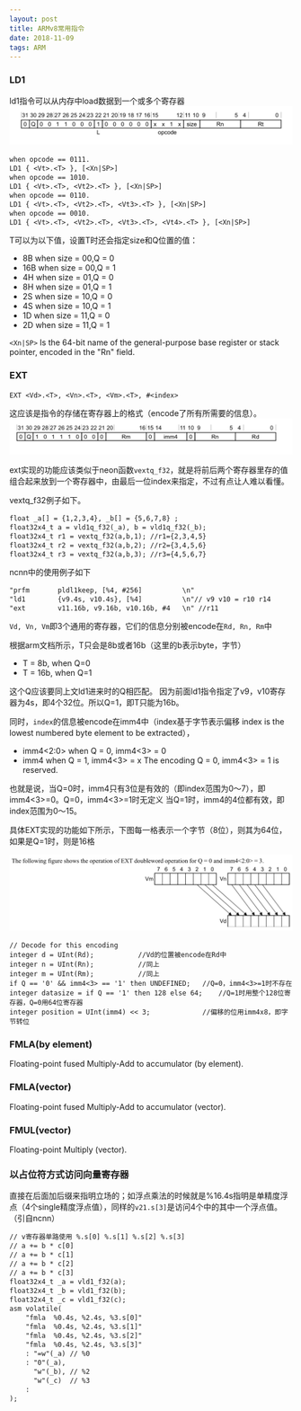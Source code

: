 ```yaml
---
layout: post
title: ARMv8常用指令
date: 2018-11-09
tags: ARM
---
```


### LD1

ld1指令可以从内存中load数据到一个或多个寄存器
![Alt text](/images/posts/2018-11-09-ARMv8/1.jpg)


```
when opcode == 0111.
LD1 { <Vt>.<T> }, [<Xn|SP>]
when opcode == 1010.
LD1 { <Vt>.<T>, <Vt2>.<T> }, [<Xn|SP>]
when opcode == 0110.
LD1 { <Vt>.<T>, <Vt2>.<T>, <Vt3>.<T> }, [<Xn|SP>]
when opcode == 0010.
LD1 { <Vt>.<T>, <Vt2>.<T>, <Vt3>.<T>, <Vt4>.<T> }, [<Xn|SP>]
```

T可以为以下值，设置T时还会指定size和Q位置的值：
- 8B when size = 00,Q = 0
- 16B when size = 00,Q = 1
- 4H when size = 01,Q = 0
- 8H when size = 01,Q = 1 
- 2S when size = 10,Q = 0 
- 4S when size = 10,Q = 1 
- 1D when size = 11,Q = 0 
- 2D when size = 11,Q = 1

`<Xn|SP>` Is the 64-bit name of the general-purpose base register or stack pointer, encoded in the "Rn" field.

### EXT

```
EXT <Vd>.<T>, <Vn>.<T>, <Vm>.<T>, #<index>
```

这应该是指令的存储在寄存器上的格式（encode了所有所需要的信息）。
![Alt text](/images/posts/2018-11-09-ARMv8/2.jpg)

ext实现的功能应该类似于neon函数`vextq_f32`，就是将前后两个寄存器里存的值组合起来放到一个寄存器中，由最后一位index来指定，不过有点让人难以看懂。

vextq_f32例子如下。

```
float _a[] = {1,2,3,4}, _b[] = {5,6,7,8} ;
float32x4_t a = vld1q_f32(_a), b = vld1q_f32(_b);
float32x4_t r1 = vextq_f32(a,b,1); //r1={2,3,4,5}
float32x4_t r2 = vextq_f32(a,b,2); //r2={3,4,5,6}
float32x4_t r3 = vextq_f32(a,b,3); //r3={4,5,6,7}
```

ncnn中的使用例子如下

```
"prfm       pldl1keep, [%4, #256]          \n"
"ld1        {v9.4s, v10.4s}, [%4]          \n"// v9 v10 = r10 r14
"ext        v11.16b, v9.16b, v10.16b, #4   \n" //r11
```

`Vd, Vn, Vm`即3个通用的寄存器，它们的信息分别被encode在`Rd, Rn, Rm`中

根据arm文档所示，T只会是8b或者16b（这里的b表示byte，字节）
- T = 8b,  when Q=0
- T = 16b, when Q=1

这个Q应该要同上文ld1进来时的Q相匹配。
因为前面ld1指令指定了v9，v10寄存器为4s，即4个32位。所以Q=1，即T只能为16b。

同时，`index`的信息被encode在imm4中（index基于字节表示偏移 index is the lowest numbered byte element to be extracted），
- imm4<2:0> when Q = 0, imm4<3> = 0
- imm4 when Q = 1, imm4<3> = x
The encoding Q = 0, imm4<3> = 1 is reserved.

也就是说，当Q=0时，imm4只有3位是有效的（即index范围为0～7），即imm4<3>=0。Q=0，imm4<3>=1时无定义
当Q=1时，imm4的4位都有效，即index范围为0～15。

具体EXT实现的功能如下所示，下图每一格表示一个字节（8位），则其为64位，如果是Q=1时，则是16格

![Alt text](/images/posts/2018-11-09-ARMv8/3.jpg)

```
// Decode for this encoding
integer d = UInt(Rd); 			//Vd的位置被encode在Rd中
integer n = UInt(Rn); 			//同上
integer m = UInt(Rm);			//同上
if Q == '0' && imm4<3> == '1' then UNDEFINED; 	//Q=0，imm4<3>=1时不存在
integer datasize = if Q == '1' then 128 else 64;	//Q=1时用整个128位寄存器，Q=0用64位寄存器
integer position = UInt(imm4) << 3;				//偏移的位用imm4x8，即字节转位
```

### FMLA(by element)

Floating-point fused Multiply-Add to accumulator (by element). 


### FMLA(vector)

Floating-point fused Multiply-Add to accumulator (vector).


### FMUL(vector)

Floating-point Multiply (vector). 


### 以占位符方式访问向量寄存器

直接在后面加后缀来指明立场的；如浮点乘法的时候就是%16.4s指明是单精度浮点（4个single精度浮点值），同样的`v21.s[3]`是访问4个中的其中一个浮点值。（引自ncnn）

```
// v寄存器单路使用 %.s[0] %.s[1] %.s[2] %.s[3]
// a += b * c[0]
// a += b * c[1]
// a += b * c[2]
// a += b * c[3]
float32x4_t _a = vld1_f32(a);
float32x4_t _b = vld1_f32(b);
float32x4_t _c = vld1_f32(c);
asm volatile(
    "fmla  %0.4s, %2.4s, %3.s[0]"
    "fmla  %0.4s, %2.4s, %3.s[1]"
    "fmla  %0.4s, %2.4s, %3.s[2]"
    "fmla  %0.4s, %2.4s, %3.s[3]"
    : "=w"(_a) // %0
    : "0"(_a),
      "w"(_b), // %2
      "w"(_c)  // %3
    :
);
```